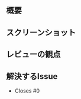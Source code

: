 ## 概要

<!-- このPRの変更を簡単に説明してください -->

## スクリーンショット

<!-- 
スクリーンショットはオプションです 
フロントエンドで作成したUIのスクリーンショットなど、
レビューの参考になる画像を必要に応じて添付してください
-->

## レビューの観点

<!-- 
どのような観点でレビューしてほしいか記載してください 
実装時に不安に思ったことや理解が曖昧な点を書いておくと重点的にレビューしやすいです
-->

## 解決するIssue

<!-- このPRで解決するIssue番号を指定してください -->

- Closes #0
